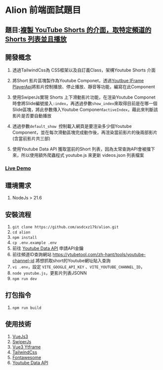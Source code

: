# Alion 前端面試題目

## 題目:[複製 YouTube Shorts 的介面，取特定頻道的 Shorts 列表並且播放](https://hackmd.io/@kevin-alion/Sy1CN00Sa)

## 開發概念
1. 透過TailwindCss為 CSS框架以及自訂義Class，架構Youtube Shorts 介面

2. 將Short 影片區塊製作為Youtube Componet，透過[Youtbue IFrame PlayerApi](https://developers.google.com/youtube/iframe_api_reference?hl=zh-tw)將影片控制播放、停止播放、靜音等功能，編寫在此Component

3. 使用SwiperJs實現 Shorts 上下滑動影片功能，在渲染Youtube Componet 時會將Slide編號接入`:index`，再透過參數`show_index`來取得目前是在哪一個Slide區塊，將此參數傳入Youtube Component`activeIndex`，藉此來判斷該影片是否要自動播放

4. 透過參數`default_show `控制載入網頁是要渲染多少個Youtube Component，並在每次滑動區塊完成動作後，再渲染當前影片的後兩部影片(含當前影片共三部)

5. 使用Youtube Data API 獲取當前的Short 列表，因為太常查詢API會被擋下來，所以使用額外爬蟲程式 youtube.js 來更新 videos.json 列表檔案

### [Live Demo](http://alion.henryegg8.com/)

## 環境需求
1. NodeJs > 21.6

## 安裝流程
1. `git clone https://github.com/asdcxz179/alion.git`
2. `cd alion`
3. `npm install`
4. `cp .env.example .env`
5. 前往 [Youtube Data API](https://developers.google.com/youtube/v3?hl=zh-tw) 申請API金鑰
6. 前往頻道ID查詢網站 https://ytubetool.com/zh-hant/tools/youtube-channel-id 將想抓取short的Youtube網址貼入查詢
7. `vi .env`，設定 `VITE_GOOGLE_API_KEY` 、`VITE_YOUTUBE_CHANNEL_ID`，
8. `node youtube.js`，更影片列表JSONN
9. `npm run dev`

## 打包指令
1. `npm run build`

## 使用技術
1. [VueJs3](https://vuejs.org/)
2. [SwiperJs](https://swiperjs.com/)
3. [Vue3 Ytframe](https://github.com/kiranparajuli589/vue3-ytframe)
4. [TailwindCss](https://tailwindcss.com/)
5. [Fontawesome](https://fontawesome.com/)
6. [Youtube Data API](https://developers.google.com/youtube/v3?hl=zh-tw)
